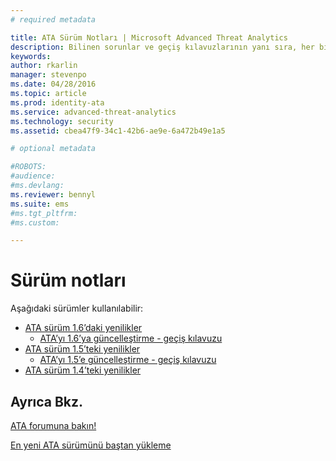 ```yaml
---
# required metadata

title: ATA Sürüm Notları | Microsoft Advanced Threat Analytics
description: Bilinen sorunlar ve geçiş kılavuzlarının yanı sıra, her bir sürümde nelerin güncelleştirildiğinin tam bir listesini verir.
keywords:
author: rkarlin
manager: stevenpo
ms.date: 04/28/2016
ms.topic: article
ms.prod: identity-ata
ms.service: advanced-threat-analytics
ms.technology: security
ms.assetid: cbea47f9-34c1-42b6-ae9e-6a472b49e1a5

# optional metadata

#ROBOTS:
#audience:
#ms.devlang:    
ms.reviewer: bennyl
ms.suite: ems
#ms.tgt_pltfrm:
#ms.custom:

---
```


# Sürüm notları
Aşağıdaki sürümler kullanılabilir:

- [ATA sürüm 1.6’daki yenilikler](whats-new-version-1.6.md)
   - [ATA’yı 1.6’ya güncelleştirme - geçiş kılavuzu](/advanced-threat-analytics/understand-explore/ata-update-1.6-migration-guide)
- [ATA sürüm 1.5’teki yenilikler](whats-new-version-1.5.md)
   - [ATA’yı 1.5’e güncelleştirme - geçiş kılavuzu](/advanced-threat-analytics/understand-explore/ata-update-1.5-migration-guide)
- [ATA sürüm 1.4’teki yenilikler](whats-new-version-1.4.md)

## Ayrıca Bkz.
[ATA forumuna bakın!](https://social.technet.microsoft.com/Forums/security/en-US/home?forum=mata)

[En yeni ATA sürümünü baştan yükleme](/advanced-threat-analytics/deploy-use/install-ata)


<!--HONumber=May16_HO1-->



